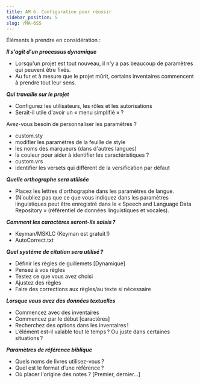 ```yaml
---
title: AM 6. Configuration pour réussir
sidebar_position: 5
slug: /MA-6SS
---
```


Éléments à prendre en considération :

_**Il s'agit d'un processus dynamique**_

- Lorsqu'un projet est tout nouveau, il n'y a pas beaucoup de paramètres qui peuvent être fixés.
- Au fur et à mesure que le projet mûrit, certains inventaires commencent à prendre tout leur sens.

_**Qui travaille sur le projet**_

- Configurez les utilisateurs, les rôles et les autorisations
- Serait-il utile d'avoir un « menu simplifié » ?

Avez-vous besoin de personnaliser les paramètres ?

- custom.sty
- modifier les paramètres de la feuille de style
- les noms des marqueurs (dans d'autres langues)
- la couleur pour aider à identifier les caractéristiques ?
- custom.vrs
- identifier les versets qui diffèrent de la versification par défaut

_**Quelle orthographe sera utilisée**_

- Placez les lettres d'orthographe dans les paramètres de langue.
- (N'oubliez pas que ce que vous indiquez dans les paramètres linguistiques peut être enregistré dans le « Speech and Language Data Repository » (référentiel de données linguistiques et vocales).

_**Comment les caractères seront-ils saisis ?**_

- Keyman/MSKLC (Keyman est gratuit !)
- AutoCorrect.txt

_**Quel système de citation sera utilisé ?**_

- Définir les règles de guillemets [Dynamique]
- Pensez à vos règles
- Testez ce que vous avez choisi
- Ajustez des règles
- Faire des corrections aux règles/au texte si nécessaire

_**Lorsque vous avez des données textuelles**_

- Commencez avec des inventaires
- Commencez par le début [caractères]
- Recherchez des options dans les inventaires !
- L’élément est-il valable tout le temps ? Ou juste dans certaines situations ?

_**Paramètres de référence biblique**_

- Quels noms de livres utilisez-vous ?
- Quel est le format d’une référence ?
- Où placer l'origine des notes ? [Premier, dernier...]
